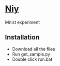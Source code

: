 [Niy](https://github.com/microic/niy)
====  
Mnist experiment 

Installation
----
* Download all the files
* Run get_sample.py
* Double click run.bat